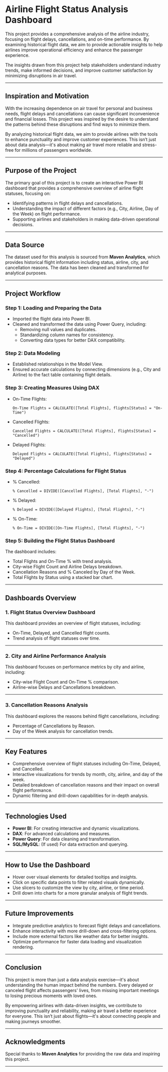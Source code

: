 # Airline Flight Status Analysis Dashboard

This project provides a comprehensive analysis of the airline industry, focusing on flight delays, cancellations, and on-time performance. By examining historical flight data, we aim to provide actionable insights to help airlines improve operational efficiency and enhance the passenger experience.

The insights drawn from this project help stakeholders understand industry trends, make informed decisions, and improve customer satisfaction by minimizing disruptions in air travel.

---

## Inspiration and Motivation

With the increasing dependence on air travel for personal and business needs, flight delays and cancellations can cause significant inconvenience and financial losses. This project was inspired by the desire to understand the patterns behind these disruptions and find ways to minimize them.

By analyzing historical flight data, we aim to provide airlines with the tools to enhance punctuality and improve customer experiences. This isn’t just about data analysis—it's about making air travel more reliable and stress-free for millions of passengers worldwide.

---

## Purpose of the Project

The primary goal of this project is to create an interactive Power BI dashboard that provides a comprehensive overview of airline flight statuses, focusing on:

- Identifying patterns in flight delays and cancellations.
- Understanding the impact of different factors (e.g., City, Airline, Day of the Week) on flight performance.
- Supporting airlines and stakeholders in making data-driven operational decisions.

---

## Data Source

The dataset used for this analysis is sourced from **Maven Analytics**, which provides historical flight information including status, airline, city, and cancellation reasons. The data has been cleaned and transformed for analytical purposes.

---

## Project Workflow

### Step 1: Loading and Preparing the Data

- Imported the flight data into Power BI.
- Cleaned and transformed the data using Power Query, including:
  - Removing null values and duplicates.
  - Standardizing column names for consistency.
  - Converting data types for better DAX compatibility.

### Step 2: Data Modeling

- Established relationships in the Model View.
- Ensured accurate calculations by connecting dimensions (e.g., City and Airline) to the fact table containing flight details.

### Step 3: Creating Measures Using DAX

- On-Time Flights:
  ```DAX
  On-Time Flights = CALCULATE([Total Flights], flights[Status] = "On-Time")
  ```
- Cancelled Flights:
  ```DAX
  Cancelled Flights = CALCULATE([Total Flights], flights[Status] = "Cancelled")
  ```
- Delayed Flights:
  ```DAX
  Delayed Flights = CALCULATE([Total Flights], flights[Status] = "Delayed")
  ```

### Step 4: Percentage Calculations for Flight Status

- % Cancelled:
  ```DAX
  % Cancelled = DIVIDE([Cancelled Flights], [Total Flights], "-")
  ```
- % Delayed:
  ```DAX
  % Delayed = DIVIDE([Delayed Flights], [Total Flights], "-")
  ```
- % On-Time:
  ```DAX
  % On-Time = DIVIDE([On-Time Flights], [Total Flights], "-")
  ```

### Step 5: Building the Flight Status Dashboard

The dashboard includes:

- Total Flights and On-Time % with trend analysis.
- City-wise Flight Count and Airline Delays breakdown.
- Cancellation Reasons and % Canceled by Day of the Week.
- Total Flights by Status using a stacked bar chart.

---

## Dashboards Overview

### 1. Flight Status Overview Dashboard

This dashboard provides an overview of flight statuses, including:

- On-Time, Delayed, and Cancelled flight counts.
- Trend analysis of flight statuses over time.

---

### 2. City and Airline Performance Analysis

This dashboard focuses on performance metrics by city and airline, including:

- City-wise Flight Count and On-Time % comparison.
- Airline-wise Delays and Cancellations breakdown.

---

### 3. Cancellation Reasons Analysis

This dashboard explores the reasons behind flight cancellations, including:

- Percentage of Cancellations by Reason.
- Day of the Week analysis for cancellation trends.

---

## Key Features

- Comprehensive overview of flight statuses including On-Time, Delayed, and Cancelled.
- Interactive visualizations for trends by month, city, airline, and day of the week.
- Detailed breakdown of cancellation reasons and their impact on overall flight performance.
- Dynamic filtering and drill-down capabilities for in-depth analysis.

---

## Technologies Used

- **Power BI**: For creating interactive and dynamic visualizations.
- **DAX**: For advanced calculations and measures.
- **Power Query**: For data cleaning and transformation.
- **SQL/MySQL**: (If used) For data extraction and querying.

---

## How to Use the Dashboard

- Hover over visual elements for detailed tooltips and insights.
- Click on specific data points to filter related visuals dynamically.
- Use slicers to customize the view by city, airline, or time period.
- Drill down into charts for a more granular analysis of flight trends.

---

## Future Improvements

- Integrate predictive analytics to forecast flight delays and cancellations.
- Enhance interactivity with more drill-down and cross-filtering options.
- Include more external factors like weather data for better insights.
- Optimize performance for faster data loading and visualization rendering.

---

## Conclusion

This project is more than just a data analysis exercise—it's about understanding the human impact behind the numbers. Every delayed or canceled flight affects passengers' lives, from missing important meetings to losing precious moments with loved ones.

By empowering airlines with data-driven insights, we contribute to improving punctuality and reliability, making air travel a better experience for everyone. This isn’t just about flights—it's about connecting people and making journeys smoother.

---

## Acknowledgments

Special thanks to **Maven Analytics** for providing the raw data and inspiring this project.

---
